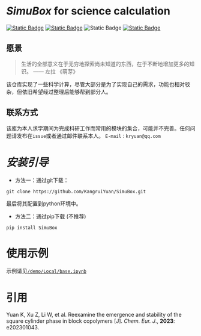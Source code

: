 
# *SimuBox* for science calculation

[![Static Badge](https://img.shields.io/badge/GitHub-SimuBox-7C8EFF?logo=github)](https://github.com/KangruiYuan/SimuBox.git)
[![Static Badge](https://img.shields.io/badge/PyPI-SimuBox-B39CD0?logo=pypi)](https://pypi.org/project/SimuBox/)
![Static Badge](https://img.shields.io/badge/python-version_3.8%2B-blue?logo=python&logoColor=white)
[![Static Badge](https://img.shields.io/badge/DOI-doi.org%2F10.1002%2Fchem.202301043-purple)](https://doi.org/10.1002/chem.202301043)


## 愿景

> 生活的全部意义在于无穷地探索尚未知道的东西，在于不断地增加更多的知识。 —— 左拉 《萌芽》

该仓库实现了一些科学计算，尽管大部分是为了实现自己的需求，功能也相对驳杂，但依旧希望经过整理后能够帮到部分人。


## 联系方式

该库为本人求学期间为完成科研工作而常用的模块的集合，可能并不完善。任何问题请发布在`issue`或者通过邮件联系本人。
`E-mail：kryuan@qq.com`

# _安装引导_

- 方法一：通过git下载：

`git clone https://github.com/KangruiYuan/SimuBox.git`

最后将其配置到python环境中。

- 方法二：通过pip下载 (不推荐)

`pip install SimuBox`

# 使用示例

示例请见[`/demo/Local/base.ipynb`](https://github.com/KangruiYuan/SimuBox/blob/main/demo/local/base.ipynb)

# 引用

Yuan K, Xu Z, Li W, et al. Reexamine the emergence and stability of the square cylinder phase in block copolymers [J]. *Chem. Eur. J*., **2023**: e202301043.
